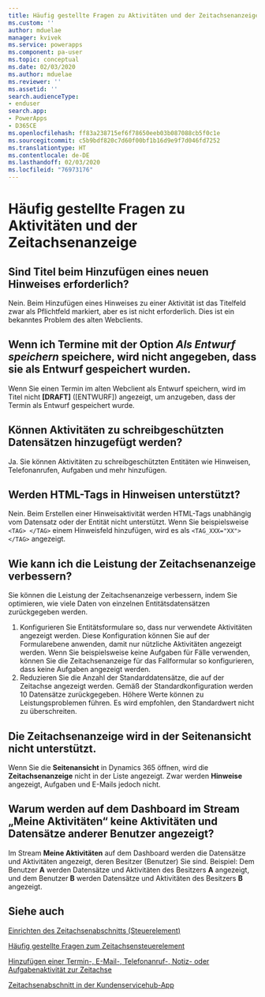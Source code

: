 ```yaml
---
title: Häufig gestellte Fragen zu Aktivitäten und der Zeitachsenanzeige | Microsoft-Dokumentation
ms.custom: ''
author: mduelae
manager: kvivek
ms.service: powerapps
ms.component: pa-user
ms.topic: conceptual
ms.date: 02/03/2020
ms.author: mduelae
ms.reviewer: ''
ms.assetid: ''
search.audienceType:
- enduser
search.app:
- PowerApps
- D365CE
ms.openlocfilehash: ff83a238715ef6f78650eeb03b087088cb5f0c1e
ms.sourcegitcommit: c5b9bdf820c7d60f00bf1b16d9e9f7d046fd7252
ms.translationtype: HT
ms.contentlocale: de-DE
ms.lasthandoff: 02/03/2020
ms.locfileid: "76973176"
---
```

# <a name="frequently-asked-questions-about-activities-and-the-timeline-wall"></a>Häufig gestellte Fragen zu Aktivitäten und der Zeitachsenanzeige  

## <a name="is-a-title-required-when-adding-a-new-note"></a>Sind Titel beim Hinzufügen eines neuen Hinweises erforderlich?

Nein. Beim Hinzufügen eines Hinweises zu einer Aktivität ist das Titelfeld zwar als Pflichtfeld markiert, aber es ist nicht erforderlich. Dies ist ein bekanntes Problem des alten Webclients.

## <a name="for-an-appointment-when-i-choose-the-option-to-save-as-draft-it-doesnt-show-that-the-appointment-has-been-saved-as-a-draft"></a>Wenn ich Termine mit der Option *Als Entwurf speichern* speichere, wird nicht angegeben, dass sie als Entwurf gespeichert wurden.

Wenn Sie einen Termin im alten Webclient als Entwurf speichern, wird im Titel nicht **[DRAFT]** ([ENTWURF]) angezeigt, um anzugeben, dass der Termin als Entwurf gespeichert wurde.

## <a name="can-i-add-activities-to-read-only-records"></a>Können Aktivitäten zu schreibgeschützten Datensätzen hinzugefügt werden?

Ja. Sie können Aktivitäten zu schreibgeschützten Entitäten wie Hinweisen, Telefonanrufen, Aufgaben und mehr hinzufügen. 

## <a name="are-html-tags-supported-in-notes"></a>Werden HTML-Tags in **Hinweisen** unterstützt?

Nein. Beim Erstellen einer Hinweisaktivität werden HTML-Tags unabhängig vom Datensatz oder der Entität nicht unterstützt. Wenn Sie beispielsweise `<TAG> </TAG>` einem Hinweisfeld hinzufügen, wird es als `<TAG_XXX="XX"> </TAG>` angezeigt.

## <a name="how-can-i-improve-performance-on-timeline-wall"></a>Wie kann ich die Leistung der Zeitachsenanzeige verbessern?

Sie können die Leistung der Zeitachsenanzeige verbessern, indem Sie optimieren, wie viele Daten von einzelnen Entitätsdatensätzen zurückgegeben werden. 

1.  Konfigurieren Sie Entitätsformulare so, dass nur verwendete Aktivitäten angezeigt werden.  Diese Konfiguration können Sie auf der Formularebene anwenden, damit nur nützliche Aktivitäten angezeigt werden.  Wenn Sie beispielsweise keine Aufgaben für Fälle verwenden, können Sie die Zeitachsenanzeige für das Fallformular so konfigurieren, dass keine Aufgaben angezeigt werden.
2.  Reduzieren Sie die Anzahl der Standarddatensätze, die auf der Zeitachse angezeigt werden.  Gemäß der Standardkonfiguration werden 10 Datensätze zurückgegeben. Höhere Werte können zu Leistungsproblemen führen.  Es wird empfohlen, den Standardwert nicht zu überschreiten. 

## <a name="activity-wall-is-not-supported-in-print-preview"></a>Die Zeitachsenanzeige wird in der Seitenansicht nicht unterstützt.

Wenn Sie die **Seitenansicht** in Dynamics 365 öffnen, wird die **Zeitachsenanzeige** nicht in der Liste angezeigt. Zwar werden **Hinweise** angezeigt, Aufgaben und E-Mails jedoch nicht.

## <a name="why-i-cant-see-other-users-activities-and-records-in-the-my-activities-stream-in-the-dashboard"></a>Warum werden auf dem Dashboard im Stream „Meine Aktivitäten“ keine Aktivitäten und Datensätze anderer Benutzer angezeigt?

Im Stream **Meine Aktivitäten** auf dem Dashboard werden die Datensätze und Aktivitäten angezeigt, deren Besitzer (Benutzer) Sie sind. Beispiel: Dem Benutzer **A** werden Datensätze und Aktivitäten des Besitzers **A** angezeigt, und dem Benutzer **B** werden Datensätze und Aktivitäten des Besitzers **B** angezeigt.

## <a name="see-also"></a>Siehe auch

[Einrichten des Zeitachsenabschnitts (Steuerelement)](../maker/model-driven-apps/set-up-timeline-control.md)

[Häufig gestellte Fragen zum Zeitachsensteuerelement](../maker/model-driven-apps/faqs-timeline-control.md)

[Hinzufügen einer Termin-, E-Mail-, Telefonanruf-, Notiz- oder Aufgabenaktivität zur Zeitachse](add-activities.md)

[Zeitachsenabschnitt in der Kundenservicehub-App](https://docs.microsoft.com/dynamics365/customer-service/customer-service-hub-user-guide-basics#timeline)